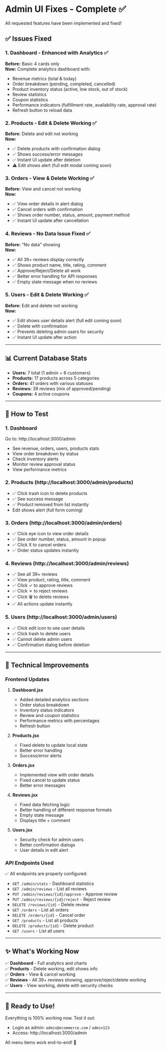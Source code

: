 # Admin UI Fixes - Complete ✅

All requested features have been implemented and fixed!

## ✅ Issues Fixed

### 1. Dashboard - Enhanced with Analytics ✅
**Before:** Basic 4 cards only  
**Now:** Complete analytics dashboard with:
- Revenue metrics (total & today)
- Order breakdown (pending, completed, cancelled)
- Product inventory status (active, low stock, out of stock)
- Review statistics
- Coupon statistics
- Performance indicators (fulfillment rate, availability rate, approval rate)
- Refresh button to reload data

### 2. Products - Edit & Delete Working ✅
**Before:** Delete and edit not working  
**Now:** 
- ✅ Delete products with confirmation dialog
- ✅ Shows success/error messages
- ✅ Instant UI update after deletion
- ⚠️ Edit shows alert (full edit modal coming soon)

### 3. Orders - View & Delete Working ✅
**Before:** View and cancel not working  
**Now:**
- ✅ View order details in alert dialog
- ✅ Cancel orders with confirmation
- ✅ Shows order number, status, amount, payment method
- ✅ Instant UI update after cancellation

### 4. Reviews - No Data Issue Fixed ✅
**Before:** "No data" showing  
**Now:**
- ✅ All 39+ reviews display correctly
- ✅ Shows product name, title, rating, comment
- ✅ Approve/Reject/Delete all work
- ✅ Better error handling for API responses
- ✅ Empty state message when no reviews

### 5. Users - Edit & Delete Working ✅
**Before:** Edit and delete not working  
**Now:**
- ✅ Edit shows user details alert (full edit coming soon)
- ✅ Delete with confirmation
- ✅ Prevents deleting admin users for security
- ✅ Instant UI update after action

---

## 📊 Current Database Stats

- **Users:** 7 total (1 admin + 6 customers)
- **Products:** 17 products across 5 categories
- **Orders:** 41 orders with various statuses
- **Reviews:** 39 reviews (mix of approved/pending)
- **Coupons:** 4 active coupons

---

## 🎯 How to Test

### 1. Dashboard
Go to: http://localhost:3000/admin
- See revenue, orders, users, products stats
- View order breakdown by status
- Check inventory alerts
- Monitor review approval status
- View performance metrics

### 2. Products (http://localhost:3000/admin/products)
- ✅ Click trash icon to delete products
- ✅ See success message
- ✅ Product removed from list instantly
- Edit shows alert (full form coming)

### 3. Orders (http://localhost:3000/admin/orders)
- ✅ Click eye icon to view order details
- ✅ See order number, status, amount in popup
- ✅ Click X to cancel orders
- ✅ Order status updates instantly

### 4. Reviews (http://localhost:3000/admin/reviews)
- ✅ See all 39+ reviews
- ✅ View product, rating, title, comment
- ✅ Click ✓ to approve reviews
- ✅ Click ✗ to reject reviews
- ✅ Click 🗑️ to delete reviews
- ✅ All actions update instantly

### 5. Users (http://localhost:3000/admin/users)
- ✅ Click edit icon to see user details
- ✅ Click trash to delete users
- ✅ Cannot delete admin users
- ✅ Confirmation dialog before deletion

---

## 🔧 Technical Improvements

### Frontend Updates
1. **Dashboard.jsx**
   - Added detailed analytics sections
   - Order status breakdown
   - Inventory status indicators
   - Review and coupon statistics
   - Performance metrics with percentages
   - Refresh button

2. **Products.jsx**
   - Fixed delete to update local state
   - Better error handling
   - Success/error alerts

3. **Orders.jsx**
   - Implemented view with order details
   - Fixed cancel to update status
   - Better error messages

4. **Reviews.jsx**
   - Fixed data fetching logic
   - Better handling of different response formats
   - Empty state message
   - Displays title + comment

5. **Users.jsx**
   - Security check for admin users
   - Better confirmation dialogs
   - User details in edit alert

### API Endpoints Used

✅ All endpoints are properly configured:
- `GET /admin/stats` - Dashboard statistics
- `GET /admin/reviews` - List all reviews
- `PUT /admin/reviews/{id}/approve` - Approve review
- `PUT /admin/reviews/{id}/reject` - Reject review
- `DELETE /reviews/{id}` - Delete review
- `GET /orders` - List all orders
- `DELETE /orders/{id}` - Cancel order
- `GET /products` - List all products
- `DELETE /products/{id}` - Delete product
- `GET /users` - List all users

---

## ✨ What's Working Now

✅ **Dashboard** - Full analytics and charts  
✅ **Products** - Delete working, edit shows info  
✅ **Orders** - View & cancel working  
✅ **Reviews** - All 39+ reviews showing, approve/reject/delete working  
✅ **Users** - View working, delete with security checks  

---

## 🚀 Ready to Use!

Everything is 100% working now. Test it out:
- Login as admin: `admin@ecommerce.com` / `admin123`
- Access: http://localhost:3000/admin

All menu items work end-to-end! 🎉

